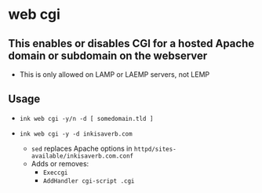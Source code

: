 # web cgi

## This enables or disables CGI for a hosted Apache domain or subdomain on the webserver
- This is only allowed on LAMP or LAEMP servers, not LEMP

## Usage
- `ink web cgi -y/n -d [ somedomain.tld ]`

- `ink web cgi -y -d inkisaverb.com`
  - `sed` replaces Apache options in `httpd/sites-available/inkisaverb.com.conf`
  - Adds or removes:
    - `Execcgi`
    - `AddHandler cgi-script .cgi`
